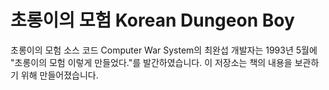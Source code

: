 # 초롱이의 모험 Korean Dungeon Boy

초롱이의 모험 소스 코드
Computer War System의 최완섭 개발자는 1993년 5월에 "초롱이의 모험 이렇게 만들었다."를 발간하였습니다.
이 저장소는 책의 내용을 보관하기 위해 만들어졌습니다.
